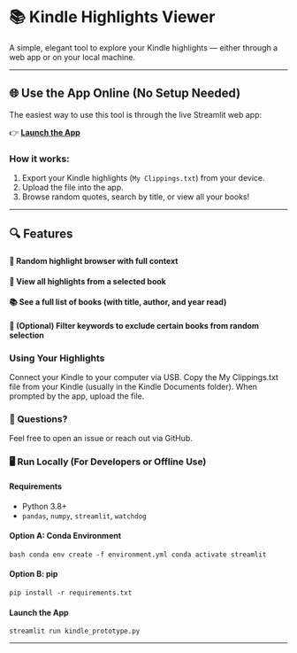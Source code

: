 # 📚 Kindle Highlights Viewer

A simple, elegant tool to explore your Kindle highlights — either through a web app or on your local machine.

---

## 🌐 Use the App Online (No Setup Needed)

The easiest way to use this tool is through the live Streamlit web app:

👉 **[Launch the App](https://kindle.streamlit.app)**

### How it works:
1. Export your Kindle highlights (`My Clippings.txt`) from your device.
2. Upload the file into the app.
3. Browse random quotes, search by title, or view all your books!

---

## 🔍 Features

#### 	🎲 Random highlight browser with full context
#### 	📖 View all highlights from a selected book
#### 	📚 See a full list of books (with title, author, and year read)
#### 	🔎 (Optional) Filter keywords to exclude certain books from random selection

### Using Your Highlights
Connect your Kindle to your computer via USB. Copy the My Clippings.txt file from your Kindle (usually in the Kindle Documents folder).
When prompted by the app, upload the file.

### 💬 Questions?
Feel free to open an issue or reach out via GitHub.


### 🖥️ Run Locally (For Developers or Offline Use)

#### Requirements
- Python 3.8+
- `pandas`, `numpy`, `streamlit`, `watchdog`

#### Option A: Conda Environment
`bash
conda env create -f environment.yml
conda activate streamlit
`

#### Option B: pip
``pip install -r requirements.txt``

#### Launch the App
``streamlit run kindle_prototype.py``


---


